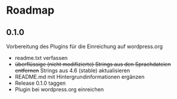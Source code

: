 # Roadmap

## 0.1.0
Vorbereitung des Plugins für die Einreichung auf wordpress.org

- readme.txt verfassen
- ~~überflüssige (nicht modifizierte) Strings aus den Sprachdateien entfernen~~ Strings aus 4.6 (stable) aktualisieren
- README.md mit Hintergrundinformationen ergänzen
- Release 0.1.0 taggen
- Plugin bei wordpress.org einreichen
